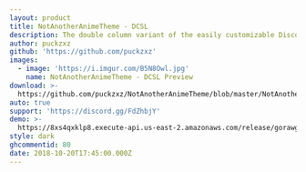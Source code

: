 ```yaml
---
layout: product
title: NotAnotherAnimeTheme - DCSL
description: The double column variant of the easily customizable Discord theme!
author: puckzxz
github: 'https://github.com/puckzxz'
images:
  - image: 'https://i.imgur.com/B5N8Owl.jpg'
    name: NotAnotherAnimeTheme - DCSL Preview
download: >-
  https://github.com/puckzxz/NotAnotherAnimeTheme/blob/master/NotAnotherAnimeThemeDCSL.theme.css
auto: true
support: 'https://discord.gg/FdZhbjY'
demo: >-
  https://8xs4qxklp8.execute-api.us-east-2.amazonaws.com/release/gorawgit?giturl=/puckzxz/NotAnotherAnimeTheme/master/NotAnotherAnimeThemeDCSL.theme.css
style: dark
ghcommentid: 80
date: 2018-10-20T17:45:00.000Z
---
```


